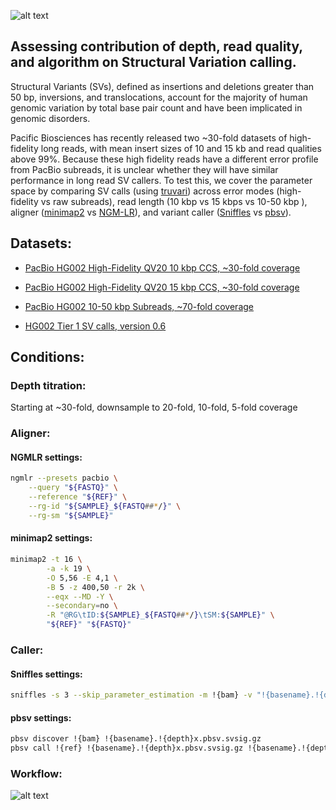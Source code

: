 ![alt text](https://github.com/NCBI-Hackathons/AssesSV/blob/master/graphics/assessv_v1.png)

## Assessing contribution of depth, read quality, and algorithm on Structural Variation calling.

Structural Variants (SVs), defined as insertions and deletions greater than 50 bp, inversions, and translocations, account for the majority of human genomic variation by total base pair count and have been implicated in genomic disorders. 

Pacific Biosciences has recently released two ~30-fold datasets of high-fidelity long reads, with mean insert sizes of 10 and 15 kb and read qualities above 99%. Because these high fidelity reads have a different error profile from PacBio subreads, it is unclear whether they will have similar performance in long read SV callers.  To test this, we cover the parameter space by comparing SV calls (using [truvari](https://github.com/spiralgenetics/truvari)) across error modes (high-fidelity vs raw subreads), read length (10 kbp vs 15 kbps vs 10-50 kbp ), aligner ([minimap2](https://github.com/lh3/minimap2) vs [NGM-LR](https://github.com/philres/ngmlr)), and variant caller ([Sniffles](https://github.com/fritzsedlazeck/Sniffles) vs [pbsv](https://github.com/PacificBiosciences/pbsv)).

## Datasets: 

- [PacBio HG002 High-Fidelity QV20 10 kbp CCS, ~30-fold coverage](ftp://ftp-trace.ncbi.nlm.nih.gov/giab/ftp/data/AshkenazimTrio/HG002_NA24385_son/PacBio_CCS_10kb/)
- [PacBio HG002 High-Fidelity QV20 15 kbp CCS, ~30-fold coverage](ftp://ftp-trace.ncbi.nlm.nih.gov/giab/ftp/data/AshkenazimTrio/HG002_NA24385_son/PacBio_CCS_15kb/)
- [PacBio HG002 10-50 kbp Subreads, ~70-fold coverage](ftp://ftp-trace.ncbi.nlm.nih.gov/giab/ftp/data/AshkenazimTrio/HG002_NA24385_son/PacBio_MtSinai_NIST/PacBio_fasta/)

- [HG002 Tier 1 SV calls, version 0.6]()

## Conditions:

### Depth titration:
Starting at ~30-fold, downsample to 20-fold, 10-fold, 5-fold coverage

### Aligner:
#### NGMLR settings:
```bash
ngmlr --presets pacbio \
	--query "${FASTQ}" \
	--reference "${REF}" \
	--rg-id "${SAMPLE}_${FASTQ##*/}" \
	--rg-sm "${SAMPLE}"
```
#### minimap2 settings:
```bash
minimap2 -t 16 \
        -a -k 19 \
        -O 5,56 -E 4,1 \
        -B 5 -z 400,50 -r 2k \
        --eqx --MD -Y \
        --secondary=no \
        -R "@RG\tID:${SAMPLE}_${FASTQ##*/}\tSM:${SAMPLE}" \
        "${REF}" "${FASTQ}"
```
### Caller:
#### Sniffles settings:
```bash
sniffles -s 3 --skip_parameter_estimation -m !{bam} -v "!{basename}.!{depth}x.Sniffles_s3_ignoreParam.vcf"
```
#### pbsv settings:
```bash
pbsv discover !{bam} !{basename}.!{depth}x.pbsv.svsig.gz
pbsv call !{ref} !{basename}.!{depth}x.pbsv.svsig.gz !{basename}.!{depth}x.pbsv.vcf
```

### Workflow:
![alt text](https://github.com/NCBI-Hackathons/AssesSV/blob/master/graphics/Workflow_Full.png)
